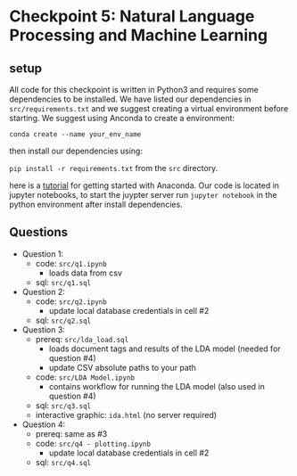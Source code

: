 # Checkpoint 5: Natural Language Processing and Machine Learning

## setup
All code for this checkpoint is written in Python3 and requires some dependencies to be installed. We have listed our dependencies in `src/requirements.txt` and we suggest creating a virtual environment before starting. We suggest using Anconda to create a environment:

`conda create --name your_env_name`

then install our dependencies using:

`pip install -r requirements.txt` from the `src` directory.

here is a  [tutorial](https://towardsdatascience.com/getting-started-with-python-environments-using-conda-32e9f2779307) for getting started with Anaconda. Our code is located in jupyter notebooks, to start the juypter server run `jupyter notebook` in the python environment after install dependencies.


## Questions
* Question 1:
    - code: `src/q1.ipynb`
        - loads data from csv
    - sql: `src/q1.sql`
* Question 2:
    - code: `src/q2.ipynb`
        - update local database credentials in cell #2
    - sql: `src/q2.sql`
* Question 3:
    - prereq: `src/lda_load.sql`
        - loads document tags and results of the LDA model (needed for question #4)
        - update CSV absolute paths to your path
    - code: `src/LDA Model.ipynb`
        - contains workflow for running the LDA model (also used in question #4)
    - sql: `src/q3.sql`
    - interactive graphic: `ida.html` (no server required)
* Question 4:
    - prereq: same as #3
    - code: `src/q4 - plotting.ipynb`
        - update local database credentials in cell #2
    - sql: `src/q4.sql`
